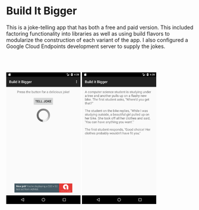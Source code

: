 # Build It Bigger

This is a joke-telling app that has both a free and paid version. This included factoring functionality into libraries as well as using build flavors to modularize the construction of each variant of the app. I also configured a Google Cloud Endpoints development server to supply the jokes.

<br/>
<br/>
<p float="left">
  <img src="https://github.com/direction123/Build-It-Bigger/blob/master/screenshots/Screenshot_1506382108.png" width="200" />
  <img src="https://github.com/direction123/Build-It-Bigger/blob/master/screenshots/Screenshot_1506382112.png" width="200" /> 
</p>